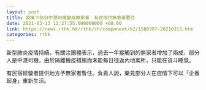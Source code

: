 ```yaml
---
layout: post
title: 疫情下部分中港司機變成無家者　有民宿供無家者暫住
date: 2021-03-13 12:27:55.000000000 +08:00
link: https://news.rthk.hk/rthk/ch/component/k2/1580387-20210313.htm
categories: rthk
---
```


新型肺炎疫情持續，有關注團體表示，過去一年接觸到的無家者增加了兩成，部分人是中港司機，由於隔離檢疫措施而未能每日往返內地寓所，只能在貨斗睡覺。

有民宿經營者提供地方予無家者暫住。負責人說，樂見部分人在疫情下可以「企番起身」重新生活。
